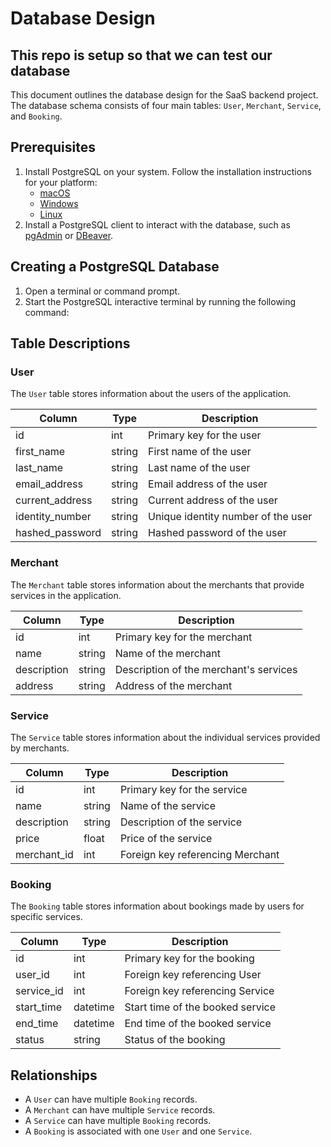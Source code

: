 # Database Design
## This repo is setup so that we can test our database

This document outlines the database design for the SaaS backend project. The database schema consists of four main tables: `User`, `Merchant`, `Service`, and `Booking`.


## Prerequisites

1. Install PostgreSQL on your system. Follow the installation instructions for your platform:
   - [macOS](https://www.postgresql.org/download/macosx/)
   - [Windows](https://www.postgresql.org/download/windows/)
   - [Linux](https://www.postgresql.org/download/linux/)
2. Install a PostgreSQL client to interact with the database, such as [pgAdmin](https://www.pgadmin.org/download/) or [DBeaver](https://dbeaver.io/download/).

## Creating a PostgreSQL Database

1. Open a terminal or command prompt.
2. Start the PostgreSQL interactive terminal by running the following command:


## Table Descriptions

### User

The `User` table stores information about the users of the application. 

| Column          | Type   | Description                        |
|-----------------|--------|------------------------------------|
| id              | int    | Primary key for the user           |
| first_name      | string | First name of the user             |
| last_name       | string | Last name of the user              |
| email_address   | string | Email address of the user          |
| current_address | string | Current address of the user        |
| identity_number | string | Unique identity number of the user |
| hashed_password | string | Hashed password of the user        |

### Merchant

The `Merchant` table stores information about the merchants that provide services in the application.

| Column      | Type   | Description                            |
|-------------|--------|----------------------------------------|
| id          | int    | Primary key for the merchant           |
| name        | string | Name of the merchant                   |
| description | string | Description of the merchant's services |
| address     | string | Address of the merchant                |

### Service

The `Service` table stores information about the individual services provided by merchants.

| Column      | Type   | Description                       |
|-------------|--------|-----------------------------------|
| id          | int    | Primary key for the service       |
| name        | string | Name of the service               |
| description | string | Description of the service        |
| price       | float  | Price of the service              |
| merchant_id | int    | Foreign key referencing Merchant  |

### Booking

The `Booking` table stores information about bookings made by users for specific services.

| Column     | Type  | Description                        |
|------------|-------|------------------------------------|
| id         | int   | Primary key for the booking        |
| user_id    | int   | Foreign key referencing User       |
| service_id | int   | Foreign key referencing Service    |
| start_time | datetime | Start time of the booked service |
| end_time   | datetime | End time of the booked service   |
| status     | string | Status of the booking             |

## Relationships

- A `User` can have multiple `Booking` records.
- A `Merchant` can have multiple `Service` records.
- A `Service` can have multiple `Booking` records.
- A `Booking` is associated with one `User` and one `Service`.
